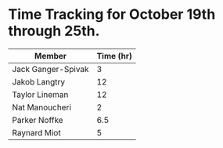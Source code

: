 
# Time Tracking for October 19th through 25th.

| Member             | Time (hr) |
|--------------------|-----------|
| Jack Ganger-Spivak | 3        |
| Jakob Langtry      | 12       |
| Taylor Lineman     | 12       | 
| Nat Manoucheri     | 2         |
| Parker Noffke      | 6.5      |
| Raynard Miot       | 5        |
